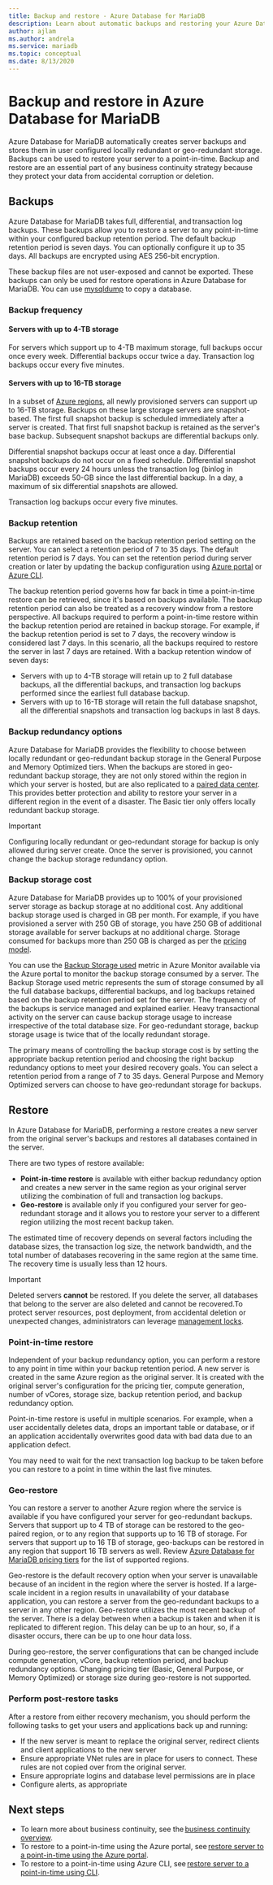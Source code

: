 ```yaml
---
title: Backup and restore - Azure Database for MariaDB
description: Learn about automatic backups and restoring your Azure Database for MariaDB server.
author: ajlam
ms.author: andrela
ms.service: mariadb
ms.topic: conceptual
ms.date: 8/13/2020
---
```


# Backup and restore in Azure Database for MariaDB

Azure Database for MariaDB automatically creates server backups and stores them in user configured locally redundant or geo-redundant storage. Backups can be used to restore your server to a point-in-time. Backup and restore are an essential part of any business continuity strategy because they protect your data from accidental corruption or deletion.

## Backups

Azure Database for MariaDB takes full, differential, and transaction log backups. These backups allow you to restore a server to any point-in-time within your configured backup retention period. The default backup retention period is seven days. You can optionally configure it up to 35 days. All backups are encrypted using AES 256-bit encryption.

These backup files are not user-exposed and cannot be exported. These backups can only be used for restore operations in Azure Database for MariaDB. You can use [mysqldump](howto-migrate-dump-restore.md) to copy a database.

### Backup frequency

#### Servers with up to 4-TB storage

For servers which support up to 4-TB maximum storage, full backups occur once every week. Differential backups occur twice a day. Transaction log backups occur every five minutes.

#### Servers with up to 16-TB storage
In a subset of [Azure regions](concepts-pricing-tiers.md#storage), all newly provisioned servers can support up to 16-TB storage. Backups on these large storage servers are snapshot-based. The first full snapshot backup is scheduled immediately after a server is created. That first full snapshot backup is retained as the server's base backup. Subsequent snapshot backups are differential backups only. 

Differential snapshot backups occur at least once a day. Differential snapshot backups do not occur on a fixed schedule. Differential snapshot backups occur every 24 hours unless the transaction log (binlog in MariaDB) exceeds 50-GB since the last differential backup. In a day, a maximum of six differential snapshots are allowed. 

Transaction log backups occur every five minutes. 

### Backup retention

Backups are retained based on the backup retention period setting on the server. You can select a retention period of 7 to 35 days. The default retention period is 7 days. You can set the retention period during server creation or later by updating the backup configuration using [Azure portal](howto-restore-server-portal.md#set-backup-configuration) or [Azure CLI](howto-restore-server-cli.md#set-backup-configuration). 

The backup retention period governs how far back in time a point-in-time restore can be retrieved, since it's based on backups available. The backup retention period can also be treated as a recovery window from a restore perspective. All backups required to perform a point-in-time restore within the backup retention period are retained in backup storage. For example, if the backup retention period is set to 7 days, the recovery window is considered last 7 days. In this scenario, all the backups required to restore the server in last 7 days are retained. With a backup retention window of seven days:
- Servers with up to 4-TB storage will retain up to 2 full database backups, all the differential backups, and transaction log backups performed since the earliest full database backup.
-	Servers with up to 16-TB storage will retain the full database snapshot, all the differential snapshots and transaction log backups in last 8 days.

### Backup redundancy options

Azure Database for MariaDB provides the flexibility to choose between locally redundant or geo-redundant backup storage in the General Purpose and Memory Optimized tiers. When the backups are stored in geo-redundant backup storage, they are not only stored within the region in which your server is hosted, but are also replicated to a [paired data center](../best-practices-availability-paired-regions.md). This provides better protection and ability to restore your server in a different region in the event of a disaster. The Basic tier only offers locally redundant backup storage.

> [!IMPORTANT]
> Configuring locally redundant or geo-redundant storage for backup is only allowed during server create. Once the server is provisioned, you cannot change the backup storage redundancy option.

### Backup storage cost

Azure Database for MariaDB provides up to 100% of your provisioned server storage as backup storage at no additional cost. Any additional backup storage used is charged in GB per month. For example, if you have provisioned a server with 250 GB of storage, you have 250 GB of additional storage available for server backups at no additional charge. Storage consumed for backups more than 250 GB is charged as per the [pricing model](https://azure.microsoft.com/pricing/details/mariadb/). 

You can use the [Backup Storage used](concepts-monitoring.md) metric in Azure Monitor available via the Azure portal to monitor the backup storage consumed by a server. The Backup Storage used metric represents the sum of storage consumed by all the full database backups, differential backups, and log backups retained based on the backup retention period set for the server. The frequency of the backups is service managed and explained earlier. Heavy transactional activity on the server can cause backup storage usage to increase irrespective of the total database size. For geo-redundant storage, backup storage usage is twice that of the locally redundant storage. 

The primary means of controlling the backup storage cost is by setting the appropriate backup retention period and choosing the right backup redundancy options to meet your desired recovery goals. You can select a retention period from a range of 7 to 35 days. General Purpose and Memory Optimized servers can choose to have geo-redundant storage for backups.

## Restore

In Azure Database for MariaDB, performing a restore creates a new server from the original server's backups and restores all databases contained in the server.

There are two types of restore available:

- **Point-in-time restore** is available with either backup redundancy option and creates a new server in the same region as your original server utilizing the combination of full and transaction log backups.
- **Geo-restore** is available only if you configured your server for geo-redundant storage and it allows you to restore your server to a different region utilizing the most recent backup taken.

The estimated time of recovery depends on several factors including the database sizes, the transaction log size, the network bandwidth, and the total number of databases recovering in the same region at the same time. The recovery time is usually less than 12 hours.

> [!IMPORTANT]
> Deleted servers **cannot** be restored. If you delete the server, all databases that belong to the server are also deleted and cannot be recovered.To protect server resources, post deployment, from accidental deletion or unexpected changes, administrators can leverage [management locks](../azure-resource-manager/management/lock-resources.md).

### Point-in-time restore

Independent of your backup redundancy option, you can perform a restore to any point in time within your backup retention period. A new server is created in the same Azure region as the original server. It is created with the original server's configuration for the pricing tier, compute generation, number of vCores, storage size, backup retention period, and backup redundancy option.

Point-in-time restore is useful in multiple scenarios. For example, when a user accidentally deletes data, drops an important table or database, or if an application accidentally overwrites good data with bad data due to an application defect.

You may need to wait for the next transaction log backup to be taken before you can restore to a point in time within the last five minutes.

### Geo-restore

You can restore a server to another Azure region where the service is available if you have configured your server for geo-redundant backups. Servers that support up to 4 TB of storage can be restored to the geo-paired region, or to any region that supports up to 16 TB of storage. For servers that support up to 16 TB of storage, geo-backups can be restored in any region that support 16 TB servers as well. Review [Azure Database for MariaDB pricing tiers](concepts-pricing-tiers.md) for the list of supported regions.

Geo-restore is the default recovery option when your server is unavailable because of an incident in the region where the server is hosted. If a large-scale incident in a region results in unavailability of your database application, you can restore a server from the geo-redundant backups to a server in any other region. Geo-restore utilizes the most recent backup of the server. There is a delay between when a backup is taken and when it is replicated to different region. This delay can be up to an hour, so, if a disaster occurs, there can be up to one hour data loss.

During geo-restore, the server configurations that can be changed include compute generation, vCore, backup retention period, and backup redundancy options. Changing pricing tier (Basic, General Purpose, or Memory Optimized) or storage size during geo-restore is not supported.

### Perform post-restore tasks

After a restore from either recovery mechanism, you should perform the following tasks to get your users and applications back up and running:

- If the new server is meant to replace the original server, redirect clients and client applications to the new server
- Ensure appropriate VNet rules are in place for users to connect. These rules are not copied over from the original server.
- Ensure appropriate logins and database level permissions are in place
- Configure alerts, as appropriate

## Next steps

- To learn more about business continuity, see the [business continuity overview](concepts-business-continuity.md).
- To restore to a point-in-time using the Azure portal, see [restore server to a point-in-time using the Azure portal](howto-restore-server-portal.md).
- To restore to a point-in-time using Azure CLI, see [restore server to a point-in-time using CLI](howto-restore-server-cli.md).